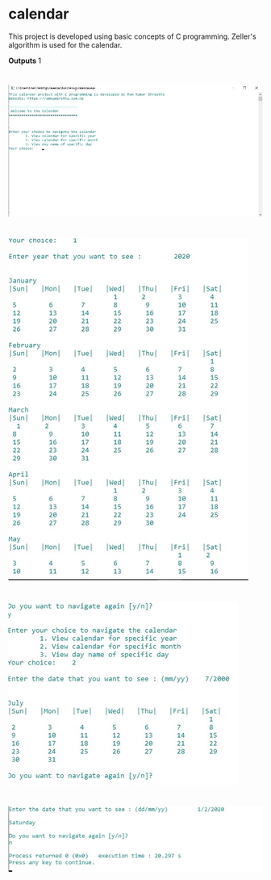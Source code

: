 # calendar
This project is developed using basic concepts of C programming. Zeller's algorithm is used for the calendar.

**Outputs**
1
#
![output1](screenshots/output1.jpg)
#
![output1](screenshots/output2.jpg)
#
![output1](screenshots/output3.jpg)
#
![output1](screenshots/output4.jpg)
